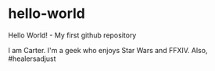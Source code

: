 # hello-world
Hello World! - My first github repository

I am Carter. I'm a geek who enjoys Star Wars and FFXIV.
Also, #healersadjust
